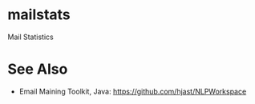 # mailstats
Mail Statistics


# See Also
* Email Maining Toolkit, Java: https://github.com/hjast/NLPWorkspace

